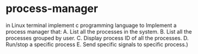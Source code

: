 # process-manager
in  Linux terminal implement c programming language to Implement a process manager that:
A. List all the processes in the system.
B. List all the processes grouped by user.
C. Display process ID of all the processes.
D. Run/stop a specific process E. Send specific signals to specific process.)
